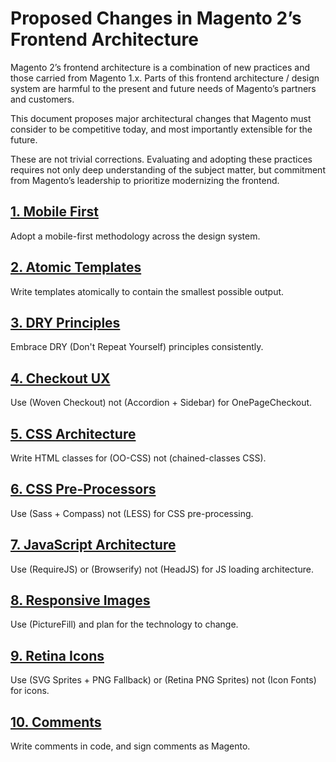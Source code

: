 # Proposed Changes in Magento 2’s Frontend Architecture

Magento 2’s frontend architecture is a combination of new practices and those carried from Magento 1.x. Parts of this frontend architecture / design system are harmful to the present and future needs of Magento’s partners and customers.

This document proposes major architectural changes that Magento must consider to be competitive today, and most importantly extensible for the future.

These are not trivial corrections. Evaluating and adopting these practices requires not only deep understanding of the subject matter, but commitment from Magento’s leadership to prioritize modernizing the frontend.

## [1. Mobile First](01-mobile-first.md)
Adopt a mobile-first methodology across the design system.

## [2. Atomic Templates](02-atomic-templates.md)
Write templates atomically to contain the smallest possible output.

## [3. DRY Principles](03-dry-principles.md)
Embrace DRY (Don't Repeat Yourself) principles consistently.

## [4. Checkout UX](04-checkout-ux.md)
Use (Woven Checkout) not (Accordion + Sidebar) for OnePageCheckout.

## [5. CSS Architecture](05-css-architecture.md)
Write HTML classes for (OO-CSS) not (chained-classes CSS).

## [6. CSS Pre-Processors](06-css-pre-processors.md)
Use (Sass + Compass) not (LESS) for CSS pre-processing.

## [7. JavaScript Architecture](07-javascript-architecture.md)
Use (RequireJS) or (Browserify) not (HeadJS) for JS loading architecture.

## [8. Responsive Images](08-responsive-images.md)
Use (PictureFill) and plan for the technology to change.

## [9. Retina Icons](09-retina-icons.md)
Use (SVG Sprites + PNG Fallback) or (Retina PNG Sprites) not (Icon Fonts) for icons.

## [10. Comments](10-comments.md)
Write comments in code, and sign comments as Magento.
